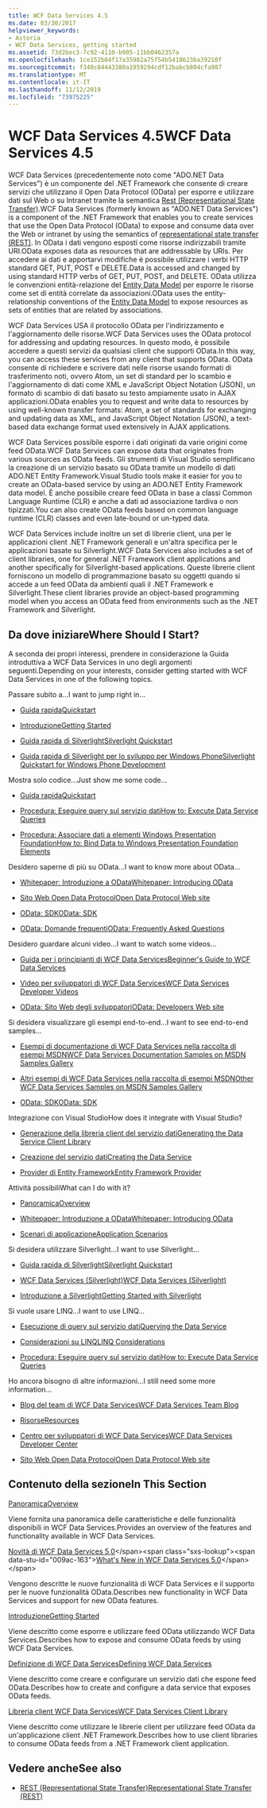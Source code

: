 ```yaml
---
title: WCF Data Services 4.5
ms.date: 03/30/2017
helpviewer_keywords:
- Astoria
- WCF Data Services, getting started
ms.assetid: 73d2bec3-7c92-4110-b905-11bb0462357a
ms.openlocfilehash: 1ce152b84f17a35982a75f54b5418623ba39210f
ms.sourcegitcommit: f348c84443380a1959294cdf12babcb804cfa987
ms.translationtype: MT
ms.contentlocale: it-IT
ms.lasthandoff: 11/12/2019
ms.locfileid: "73975225"
---
```

# <a name="wcf-data-services-45"></a><span data-ttu-id="009ac-102">WCF Data Services 4.5</span><span class="sxs-lookup"><span data-stu-id="009ac-102">WCF Data Services 4.5</span></span>

<span data-ttu-id="009ac-103">WCF Data Services (precedentemente noto come "ADO.NET Data Services") è un componente del .NET Framework che consente di creare servizi che utilizzano il Open Data Protocol (OData) per esporre e utilizzare dati sul Web o su Intranet tramite la semantica [Rest (Representational State Transfer)](https://go.microsoft.com/fwlink/?LinkId=113919).</span><span class="sxs-lookup"><span data-stu-id="009ac-103">WCF Data Services (formerly known as "ADO.NET Data Services") is a component of the .NET Framework that enables you to create services that use the Open Data Protocol (OData) to expose and consume data over the Web or intranet by using the semantics of [representational state transfer (REST)](https://go.microsoft.com/fwlink/?LinkId=113919).</span></span> <span data-ttu-id="009ac-104">In OData i dati vengono esposti come risorse indirizzabili tramite URI.</span><span class="sxs-lookup"><span data-stu-id="009ac-104">OData exposes data as resources that are addressable by URIs.</span></span> <span data-ttu-id="009ac-105">Per accedere ai dati e apportarvi modifiche è possibile utilizzare i verbi HTTP standard GET, PUT, POST e DELETE.</span><span class="sxs-lookup"><span data-stu-id="009ac-105">Data is accessed and changed by using standard HTTP verbs of GET, PUT, POST, and DELETE.</span></span> <span data-ttu-id="009ac-106">OData utilizza le convenzioni entità-relazione del [Entity Data Model](../adonet/entity-data-model.md) per esporre le risorse come set di entità correlate da associazioni.</span><span class="sxs-lookup"><span data-stu-id="009ac-106">OData uses the entity-relationship conventions of the [Entity Data Model](../adonet/entity-data-model.md) to expose resources as sets of entities that are related by associations.</span></span>

<span data-ttu-id="009ac-107">WCF Data Services USA il protocollo OData per l'indirizzamento e l'aggiornamento delle risorse.</span><span class="sxs-lookup"><span data-stu-id="009ac-107">WCF Data Services uses the OData protocol for addressing and updating resources.</span></span> <span data-ttu-id="009ac-108">In questo modo, è possibile accedere a questi servizi da qualsiasi client che supporti OData.</span><span class="sxs-lookup"><span data-stu-id="009ac-108">In this way, you can access these services from any client that supports OData.</span></span> <span data-ttu-id="009ac-109">OData consente di richiedere e scrivere dati nelle risorse usando formati di trasferimento noti, ovvero Atom, un set di standard per lo scambio e l'aggiornamento di dati come XML e JavaScript Object Notation (JSON), un formato di scambio di dati basato su testo ampiamente usato in AJAX applicazioni.</span><span class="sxs-lookup"><span data-stu-id="009ac-109">OData enables you to request and write data to resources by using well-known transfer formats: Atom, a set of standards for exchanging and updating data as XML, and JavaScript Object Notation (JSON), a text-based data exchange format used extensively in AJAX applications.</span></span>

<span data-ttu-id="009ac-110">WCF Data Services possibile esporre i dati originati da varie origini come feed OData.</span><span class="sxs-lookup"><span data-stu-id="009ac-110">WCF Data Services can expose data that originates from various sources as OData feeds.</span></span> <span data-ttu-id="009ac-111">Gli strumenti di Visual Studio semplificano la creazione di un servizio basato su OData tramite un modello di dati ADO.NET Entity Framework.</span><span class="sxs-lookup"><span data-stu-id="009ac-111">Visual Studio tools make it easier for you to create an OData-based service by using an ADO.NET Entity Framework data model.</span></span> <span data-ttu-id="009ac-112">È anche possibile creare feed OData in base a classi Common Language Runtime (CLR) e anche a dati ad associazione tardiva o non tipizzati.</span><span class="sxs-lookup"><span data-stu-id="009ac-112">You can also create OData feeds based on common language runtime (CLR) classes and even late-bound or un-typed data.</span></span>

<span data-ttu-id="009ac-113">WCF Data Services include inoltre un set di librerie client, una per le applicazioni client .NET Framework generali e un'altra specifica per le applicazioni basate su Silverlight.</span><span class="sxs-lookup"><span data-stu-id="009ac-113">WCF Data Services also includes a set of client libraries, one for general .NET Framework client applications and another specifically for Silverlight-based applications.</span></span> <span data-ttu-id="009ac-114">Queste librerie client forniscono un modello di programmazione basato su oggetti quando si accede a un feed OData da ambienti quali il .NET Framework e Silverlight.</span><span class="sxs-lookup"><span data-stu-id="009ac-114">These client libraries provide an object-based programming model when you access an OData feed from environments such as the .NET Framework and Silverlight.</span></span>

## <a name="where-should-i-start"></a><span data-ttu-id="009ac-115">Da dove iniziare</span><span class="sxs-lookup"><span data-stu-id="009ac-115">Where Should I Start?</span></span>

<span data-ttu-id="009ac-116">A seconda dei propri interessi, prendere in considerazione la Guida introduttiva a WCF Data Services in uno degli argomenti seguenti.</span><span class="sxs-lookup"><span data-stu-id="009ac-116">Depending on your interests, consider getting started with WCF Data Services in one of the following topics.</span></span>

<span data-ttu-id="009ac-117">Passare subito a...</span><span class="sxs-lookup"><span data-stu-id="009ac-117">I want to jump right in...</span></span>

- [<span data-ttu-id="009ac-118">Guida rapida</span><span class="sxs-lookup"><span data-stu-id="009ac-118">Quickstart</span></span>](quickstart-wcf-data-services.md)

- [<span data-ttu-id="009ac-119">Introduzione</span><span class="sxs-lookup"><span data-stu-id="009ac-119">Getting Started</span></span>](getting-started-with-wcf-data-services.md)

- [<span data-ttu-id="009ac-120">Guida rapida di Silverlight</span><span class="sxs-lookup"><span data-stu-id="009ac-120">Silverlight Quickstart</span></span>](https://go.microsoft.com/fwlink/?LinkID=192782)

- [<span data-ttu-id="009ac-121">Guida rapida di Silverlight per lo sviluppo per Windows Phone</span><span class="sxs-lookup"><span data-stu-id="009ac-121">Silverlight Quickstart for Windows Phone Development</span></span>](https://go.microsoft.com/fwlink/?LinkID=214535)

<span data-ttu-id="009ac-122">Mostra solo codice...</span><span class="sxs-lookup"><span data-stu-id="009ac-122">Just show me some code...</span></span>

- [<span data-ttu-id="009ac-123">Guida rapida</span><span class="sxs-lookup"><span data-stu-id="009ac-123">Quickstart</span></span>](quickstart-wcf-data-services.md)

- [<span data-ttu-id="009ac-124">Procedura: Eseguire query sul servizio dati</span><span class="sxs-lookup"><span data-stu-id="009ac-124">How to: Execute Data Service Queries</span></span>](how-to-execute-data-service-queries-wcf-data-services.md)

- [<span data-ttu-id="009ac-125">Procedura: Associare dati a elementi Windows Presentation Foundation</span><span class="sxs-lookup"><span data-stu-id="009ac-125">How to: Bind Data to Windows Presentation Foundation Elements</span></span>](bind-data-to-wpf-elements-wcf-data-services.md)

<span data-ttu-id="009ac-126">Desidero saperne di più su OData...</span><span class="sxs-lookup"><span data-stu-id="009ac-126">I want to know more about OData...</span></span>

- [<span data-ttu-id="009ac-127">Whitepaper: Introduzione a OData</span><span class="sxs-lookup"><span data-stu-id="009ac-127">Whitepaper: Introducing OData</span></span>](https://go.microsoft.com/fwlink/?LinkId=220867)

- [<span data-ttu-id="009ac-128">Sito Web Open Data Protocol</span><span class="sxs-lookup"><span data-stu-id="009ac-128">Open Data Protocol Web site</span></span>](https://go.microsoft.com/fwlink/?LinkID=184554)

- [<span data-ttu-id="009ac-129">OData: SDK</span><span class="sxs-lookup"><span data-stu-id="009ac-129">OData: SDK</span></span>](https://go.microsoft.com/fwlink/?LinkID=185248)

- [<span data-ttu-id="009ac-130">OData: Domande frequenti</span><span class="sxs-lookup"><span data-stu-id="009ac-130">OData: Frequently Asked Questions</span></span>](https://go.microsoft.com/fwlink/?LinkId=185867)

<span data-ttu-id="009ac-131">Desidero guardare alcuni video...</span><span class="sxs-lookup"><span data-stu-id="009ac-131">I want to watch some videos...</span></span>

- [<span data-ttu-id="009ac-132">Guida per i principianti di WCF Data Services</span><span class="sxs-lookup"><span data-stu-id="009ac-132">Beginner's Guide to WCF Data Services</span></span>](https://go.microsoft.com/fwlink/?LinkId=220864)

- [<span data-ttu-id="009ac-133">Video per sviluppatori di WCF Data Services</span><span class="sxs-lookup"><span data-stu-id="009ac-133">WCF Data Services Developer Videos</span></span>](https://go.microsoft.com/fwlink/?LinkId=220861)

- [<span data-ttu-id="009ac-134">OData: Sito Web degli sviluppatori</span><span class="sxs-lookup"><span data-stu-id="009ac-134">OData: Developers Web site</span></span>](https://go.microsoft.com/fwlink/?LinkId=185866)

<span data-ttu-id="009ac-135">Si desidera visualizzare gli esempi end-to-end...</span><span class="sxs-lookup"><span data-stu-id="009ac-135">I want to see end-to-end samples...</span></span>

- [<span data-ttu-id="009ac-136">Esempi di documentazione di WCF Data Services nella raccolta di esempi MSDN</span><span class="sxs-lookup"><span data-stu-id="009ac-136">WCF Data Services Documentation Samples on MSDN Samples Gallery</span></span>](https://go.microsoft.com/fwlink/?LinkID=220865)

- [<span data-ttu-id="009ac-137">Altri esempi di WCF Data Services nella raccolta di esempi MSDN</span><span class="sxs-lookup"><span data-stu-id="009ac-137">Other WCF Data Services Samples on MSDN Samples Gallery</span></span>](https://go.microsoft.com/fwlink/?LinkId=220866)

- [<span data-ttu-id="009ac-138">OData: SDK</span><span class="sxs-lookup"><span data-stu-id="009ac-138">OData: SDK</span></span>](https://go.microsoft.com/fwlink/?LinkID=185248)

<span data-ttu-id="009ac-139">Integrazione con Visual Studio</span><span class="sxs-lookup"><span data-stu-id="009ac-139">How does it integrate with Visual Studio?</span></span>

- [<span data-ttu-id="009ac-140">Generazione della libreria client del servizio dati</span><span class="sxs-lookup"><span data-stu-id="009ac-140">Generating the Data Service Client Library</span></span>](generating-the-data-service-client-library-wcf-data-services.md)

- [<span data-ttu-id="009ac-141">Creazione del servizio dati</span><span class="sxs-lookup"><span data-stu-id="009ac-141">Creating the Data Service</span></span>](creating-the-data-service.md)

- [<span data-ttu-id="009ac-142">Provider di Entity Framework</span><span class="sxs-lookup"><span data-stu-id="009ac-142">Entity Framework Provider</span></span>](entity-framework-provider-wcf-data-services.md)

<span data-ttu-id="009ac-143">Attività possibili</span><span class="sxs-lookup"><span data-stu-id="009ac-143">What can I do with it?</span></span>

- [<span data-ttu-id="009ac-144">Panoramica</span><span class="sxs-lookup"><span data-stu-id="009ac-144">Overview</span></span>](wcf-data-services-overview.md)

- [<span data-ttu-id="009ac-145">Whitepaper: Introduzione a OData</span><span class="sxs-lookup"><span data-stu-id="009ac-145">Whitepaper: Introducing OData</span></span>](https://go.microsoft.com/fwlink/?LinkId=220867)

- [<span data-ttu-id="009ac-146">Scenari di applicazione</span><span class="sxs-lookup"><span data-stu-id="009ac-146">Application Scenarios</span></span>](application-scenarios-wcf-data-services.md)

<span data-ttu-id="009ac-147">Si desidera utilizzare Silverlight...</span><span class="sxs-lookup"><span data-stu-id="009ac-147">I want to use Silverlight...</span></span>

- [<span data-ttu-id="009ac-148">Guida rapida di Silverlight</span><span class="sxs-lookup"><span data-stu-id="009ac-148">Silverlight Quickstart</span></span>](https://go.microsoft.com/fwlink/?LinkID=192782)

- [<span data-ttu-id="009ac-149">WCF Data Services (Silverlight)</span><span class="sxs-lookup"><span data-stu-id="009ac-149">WCF Data Services (Silverlight)</span></span>](https://go.microsoft.com/fwlink/?LinkID=143149)

- [<span data-ttu-id="009ac-150">Introduzione a Silverlight</span><span class="sxs-lookup"><span data-stu-id="009ac-150">Getting Started with Silverlight</span></span>](https://go.microsoft.com/fwlink/?LinkId=148366)

<span data-ttu-id="009ac-151">Si vuole usare LINQ...</span><span class="sxs-lookup"><span data-stu-id="009ac-151">I want to use LINQ...</span></span>

- [<span data-ttu-id="009ac-152">Esecuzione di query sul servizio dati</span><span class="sxs-lookup"><span data-stu-id="009ac-152">Querying the Data Service</span></span>](querying-the-data-service-wcf-data-services.md)

- [<span data-ttu-id="009ac-153">Considerazioni su LINQ</span><span class="sxs-lookup"><span data-stu-id="009ac-153">LINQ Considerations</span></span>](linq-considerations-wcf-data-services.md)

- [<span data-ttu-id="009ac-154">Procedura: Eseguire query sul servizio dati</span><span class="sxs-lookup"><span data-stu-id="009ac-154">How to: Execute Data Service Queries</span></span>](how-to-execute-data-service-queries-wcf-data-services.md)

<span data-ttu-id="009ac-155">Ho ancora bisogno di altre informazioni...</span><span class="sxs-lookup"><span data-stu-id="009ac-155">I still need some more information...</span></span>

- [<span data-ttu-id="009ac-156">Blog del team di WCF Data Services</span><span class="sxs-lookup"><span data-stu-id="009ac-156">WCF Data Services Team Blog</span></span>](https://go.microsoft.com/fwlink/?LinkID=150511)

- [<span data-ttu-id="009ac-157">Risorse</span><span class="sxs-lookup"><span data-stu-id="009ac-157">Resources</span></span>](wcf-data-services-resources.md)

- [<span data-ttu-id="009ac-158">Centro per sviluppatori di WCF Data Services</span><span class="sxs-lookup"><span data-stu-id="009ac-158">WCF Data Services Developer Center</span></span>](https://go.microsoft.com/fwlink/?LinkId=220868)

- [<span data-ttu-id="009ac-159">Sito Web Open Data Protocol</span><span class="sxs-lookup"><span data-stu-id="009ac-159">Open Data Protocol Web site</span></span>](https://go.microsoft.com/fwlink/?LinkID=184554)

## <a name="in-this-section"></a><span data-ttu-id="009ac-160">Contenuto della sezione</span><span class="sxs-lookup"><span data-stu-id="009ac-160">In This Section</span></span>

[<span data-ttu-id="009ac-161">Panoramica</span><span class="sxs-lookup"><span data-stu-id="009ac-161">Overview</span></span>](wcf-data-services-overview.md)

<span data-ttu-id="009ac-162">Viene fornita una panoramica delle caratteristiche e delle funzionalità disponibili in WCF Data Services.</span><span class="sxs-lookup"><span data-stu-id="009ac-162">Provides an overview of the features and functionality available in WCF Data Services.</span></span>

<span data-ttu-id="009ac-163">[Novità di WCF Data Services 5,0](https://docs.microsoft.com/previous-versions/dotnet/wcf-data-services/ee373845(v=vs.103))</span><span class="sxs-lookup"><span data-stu-id="009ac-163">[What's New in WCF Data Services 5.0](https://docs.microsoft.com/previous-versions/dotnet/wcf-data-services/ee373845(v=vs.103))</span></span>

<span data-ttu-id="009ac-164">Vengono descritte le nuove funzionalità di WCF Data Services e il supporto per le nuove funzionalità OData.</span><span class="sxs-lookup"><span data-stu-id="009ac-164">Describes new functionality in WCF Data Services and support for new OData features.</span></span>

[<span data-ttu-id="009ac-165">Introduzione</span><span class="sxs-lookup"><span data-stu-id="009ac-165">Getting Started</span></span>](getting-started-with-wcf-data-services.md)

<span data-ttu-id="009ac-166">Viene descritto come esporre e utilizzare feed OData utilizzando WCF Data Services.</span><span class="sxs-lookup"><span data-stu-id="009ac-166">Describes how to expose and consume OData feeds by using WCF Data Services.</span></span>

[<span data-ttu-id="009ac-167">Definizione di WCF Data Services</span><span class="sxs-lookup"><span data-stu-id="009ac-167">Defining WCF Data Services</span></span>](defining-wcf-data-services.md)

<span data-ttu-id="009ac-168">Viene descritto come creare e configurare un servizio dati che espone feed OData.</span><span class="sxs-lookup"><span data-stu-id="009ac-168">Describes how to create and configure a data service that exposes OData feeds.</span></span>

[<span data-ttu-id="009ac-169">Libreria client WCF Data Services</span><span class="sxs-lookup"><span data-stu-id="009ac-169">WCF Data Services Client Library</span></span>](wcf-data-services-client-library.md)

<span data-ttu-id="009ac-170">Viene descritto come utilizzare le librerie client per utilizzare feed OData da un'applicazione client .NET Framework.</span><span class="sxs-lookup"><span data-stu-id="009ac-170">Describes how to use client libraries to consume OData feeds from a .NET Framework client application.</span></span>

## <a name="see-also"></a><span data-ttu-id="009ac-171">Vedere anche</span><span class="sxs-lookup"><span data-stu-id="009ac-171">See also</span></span>

- [<span data-ttu-id="009ac-172">REST (Representational State Transfer)</span><span class="sxs-lookup"><span data-stu-id="009ac-172">Representational State Transfer (REST)</span></span>](https://go.microsoft.com/fwlink/?LinkId=113919)
